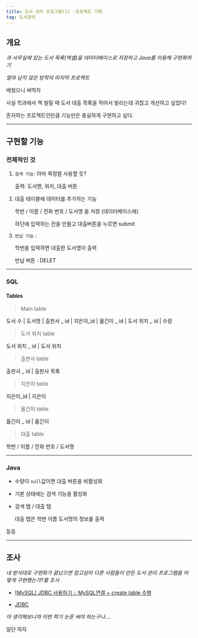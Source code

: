 ```yaml
---
title: 도서 관리 프로그램(1) -프로젝트 기획
tag: 도서관리
---
```




## 개요

_과 사무실에 있는 도서 목록(엑셀)을 데이터베이스로 저장하고 Java를 이용해 구현화하기_

_얼마 남지 않은 방학의 마지막 프로젝트_

배웠으니 써먹자

사실 학과에서 책 빌릴 때 도서 대출 목록을 적어서 빌리는데 귀찮고 개선하고 싶었다!

혼자하는 프로젝트인만큼 기능만은 충실하게 구현하고 싶다.



---

## 구현할 기능

### 전체적인 것

1. `검색 기능`: 아마 퀵정렬 사용할 듯?

   출력: 도서명, 위치, 대출 버튼

2. 대출 테이블에 데이터를 추가하는 기능

   학번 / 이름 /  전화 번호 / 도서명 을 저장 (데이터베이스에)

   하단에 입력하는 칸을 만들고 대출버튼을 누르면 submit

3. `반납 기능` : 

   학번을 입력하면 대출한 도서명이 출력

   반납 버튼 : DELET 

---

### SQL

#### Tables

> Main table

도서 수 | 도서명 | 출판사 _ id  | 지은이_id | 옮긴이 _ id  | 도서 위치 _ id  | 수량



> 도서 위치 table

도서 위치 _ id | 도서 위치



> 출판사 table

출판사 _ id | 출판사 목록



> 지은이 table

지은이_id | 지은이



> 옮긴이 table

옮긴이 _ id | 옮긴이



> 대출 table

학번 / 이름 /  전화 번호 / 도서명

---

### Java

+ 수량이 `null`값이면 대출 버튼을 비활성화

+ 기본 상태에는 검색 기능을 활성화

+ 검색 탭 / 대출 탭

  대출 탭은 학번 이름 도서명의 정보를 출력

등등

---

## 조사

_내 방식대로 구현화가 끝났으면 참고삼아 다른 사람들이 만든 도서 관리 프로그램을 어떻게 구현했는가?를 조사_

+ [[MySQL\] JDBC 사용하기 :: MySQL연결 + create table 수행](https://joooootopia.tistory.com/16)

+ [JDBC](https://xinet.kr/?p=1591)



_아 생각해보니까 이번 학기 논문 써야 하는구나...._

일단 하자
